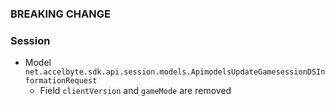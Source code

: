 ### BREAKING CHANGE

### Session

- Model `net.accelbyte.sdk.api.session.models.ApimodelsUpdateGamesessionDSInformationRequest`
    - Field `clientVersion` and `gameMode` are removed